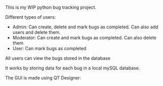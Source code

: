 This is my WIP python bug tracking project.

Different types of users:

- Admin: Can create, delete and mark bugs as completed. Can also add users and delete them.
- Moderator: Can create and mark bugs as completed. Can also delete them
- User: Can mark bugs as completed

All users can view the bugs stored in the database

It works by storing data for each bug in a local mySQL database.

The GUI is made using QT Designer:
